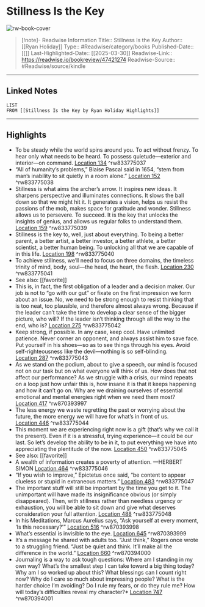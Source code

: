 # Stillness Is the Key

![rw-book-cover](https://images-na.ssl-images-amazon.com/images/I/41lasz04WVL._SL200_.jpg)
<br>
>[!note]- Readwise Information
>Title:: Stillness Is the Key
>Author:: [[Ryan Holiday]]
>Type:: #Readwise/category/books
>Published-Date:: [[]]
>Last-Highlighted-Date:: [[2025-03-30]]
>Readwise-Link:: https://readwise.io/bookreview/47421274
>Readwise-Source:: #Readwise/source/kindle
--- 

## Linked Notes
```dataview
LIST
FROM [[Stillness Is the Key by Ryan Holiday Highlights]]
```

---

## Highlights
- To be steady while the world spins around you. To act without frenzy. To hear only what needs to be heard. To possess quietude—exterior and interior—on command. [Location 134](https://readwise.io/open/833775037) ^rw833775037
- “All of humanity’s problems,” Blaise Pascal said in 1654, “stem from man’s inability to sit quietly in a room alone.” [Location 152](https://readwise.io/open/833775038) ^rw833775038
- Stillness is what aims the archer’s arrow. It inspires new ideas. It sharpens perspective and illuminates connections. It slows the ball down so that we might hit it. It generates a vision, helps us resist the passions of the mob, makes space for gratitude and wonder. Stillness allows us to persevere. To succeed. It is the key that unlocks the insights of genius, and allows us regular folks to understand them. [Location 159](https://readwise.io/open/833775039) ^rw833775039
- Stillness is the key to, well, just about everything. To being a better parent, a better artist, a better investor, a better athlete, a better scientist, a better human being. To unlocking all that we are capable of in this life. [Location 198](https://readwise.io/open/833775040) ^rw833775040
- To achieve stillness, we’ll need to focus on three domains, the timeless trinity of mind, body, soul—the head, the heart, the flesh. [Location 230](https://readwise.io/open/833775041) ^rw833775041 
- See also: [[favorite]] 
- This is, in fact, the first obligation of a leader and a decision maker. Our job is not to “go with our gut” or fixate on the first impression we form about an issue. No, we need to be strong enough to resist thinking that is too neat, too plausible, and therefore almost always wrong. Because if the leader can’t take the time to develop a clear sense of the bigger picture, who will? If the leader isn’t thinking through all the way to the end, who is? [Location 275](https://readwise.io/open/833775042) ^rw833775042
- Keep strong, if possible. In any case, keep cool. Have unlimited patience. Never corner an opponent, and always assist him to save face. Put yourself in his shoes—so as to see things through his eyes. Avoid self-righteousness like the devil—nothing is so self-blinding. [Location 287](https://readwise.io/open/833775043) ^rw833775043
- As we stand on the podium, about to give a speech, our mind is focused not on our task but on what everyone will think of us. How does that not affect our performance? As we struggle with a crisis, our mind repeats on a loop just how unfair this is, how insane it is that it keeps happening and how it can’t go on. Why are we draining ourselves of essential emotional and mental energies right when we need them most? [Location 417](https://readwise.io/open/870393997) ^rw870393997
- The less energy we waste regretting the past or worrying about the future, the more energy we will have for what’s in front of us. [Location 446](https://readwise.io/open/833775044) ^rw833775044
- This moment we are experiencing right now is a gift (that’s why we call it the present). Even if it is a stressful, trying experience—it could be our last. So let’s develop the ability to be in it, to put everything we have into appreciating the plentitude of the now. [Location 450](https://readwise.io/open/833775045) ^rw833775045 
- See also: [[favorite]] 
- A wealth of information creates a poverty of attention. —HERBERT SIMON [Location 464](https://readwise.io/open/833775046) ^rw833775046
- “If you wish to improve,” Epictetus once said, “be content to appear clueless or stupid in extraneous matters.” [Location 483](https://readwise.io/open/833775047) ^rw833775047
- The important stuff will still be important by the time you get to it. The unimportant will have made its insignificance obvious (or simply disappeared). Then, with stillness rather than needless urgency or exhaustion, you will be able to sit down and give what deserves consideration your full attention. [Location 488](https://readwise.io/open/833775048) ^rw833775048
- In his Meditations, Marcus Aurelius says, “Ask yourself at every moment, ‘Is this necessary?’” [Location 516](https://readwise.io/open/870393998) ^rw870393998
- What’s essential is invisible to the eye. [Location 645](https://readwise.io/open/870393999) ^rw870393999
- It’s a message he shared with adults too. “Just think,” Rogers once wrote to a struggling friend. “Just be quiet and think. It’ll make all the difference in the world.” [Location 660](https://readwise.io/open/870394000) ^rw870394000
- Journaling is a way to ask tough questions: Where am I standing in my own way? What’s the smallest step I can take toward a big thing today? Why am I so worked up about this? What blessings can I count right now? Why do I care so much about impressing people? What is the harder choice I’m avoiding? Do I rule my fears, or do they rule me? How will today’s difficulties reveal my character?* [Location 747](https://readwise.io/open/870394001) ^rw870394001
